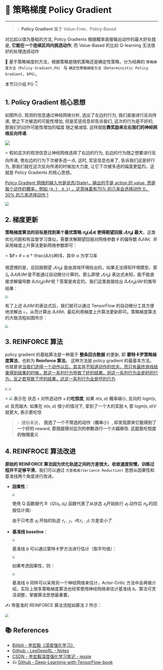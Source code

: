 # 💫 策略梯度 Policy Gradient

---

> 💡 **Policy Gradient** 属于 Value-Free、Policy-Based

对比起以值为基础的方法, Policy Gradients 根据概率直接输出动作的最大好处就是, **它能在一个连续区间内挑选动作**, 而 Value-Based 的比如 Q-learning 无法很好的处理连续动作

🚨 基于策略梯度的方法，根据策略是随机策略还是确定性策略，分为经典的 `策略梯度方法（Policy Gradient,PG）` 与 `确定性策略梯度方法（Deterministic Policy Gradient, DPG）`。

本节只介绍 PG 👇

## 1. Policy Gradient 核心思想

如图所示, 观测的信息通过神经网络分析, 选出了左边的行为, 我们直接进行反向传递, 使之下次被选的可能性增加, 但是奖惩信息却告诉我们, 这次的行为是不好的, 那我们的动作可能性增加的幅度 随之被减低. 这样就能**靠奖励来左右我们的神经网络反向传递**. 

![](https://cs-wiki.oss-cn-shanghai.aliyuncs.com/img/20201102094845.png)

⭐ 假如这次的观测信息让神经网络选择了右边的行为, 右边的行为随之想要进行反向传递, 使右边的行为下次被多选一点, 这时, 奖惩信息也来了, 告诉我们这是好行为, 那我们就在这次反向传递的时候加大力度, 让它下次被多选的幅度更猛烈。这就是 Policy Gradients 的核心思想。

<u>Policy Gradient 网络的输入也是状态(State)，输出的不是 action 的 value, 而是每个动作的概率，例如 `[0.7, 0.3]` ，这意味着有70% 的几率会选择动作 0，30% 的几率选择动作 1</u>

<img src="https://cs-wiki.oss-cn-shanghai.aliyuncs.com/img/20201108210740.png" style="zoom:80%;" />

## 2. 梯度更新

**策略梯度算法的目标是找到某个最优策略 $𝜋_𝜃(𝑎|𝑠)$ 使得期望回报 $𝐽(𝜋_𝜃)$ 最大**，这类优化问题和有监督学习类似，需要求解期望回报对网络参数 𝜃 的偏导数 $𝜕𝐽 / 𝜕𝜃$，并采用梯度上升算法更新网络参数即可：

⭐ $𝜃′= 𝜃 + α * \frac{𝜕𝐽}{𝜕𝜃}$，其中 α 为学习率

很遗憾的是，总回报期望 $𝐽(𝜋_𝜃)$ 是由游戏环境给出的，如果无法得知环境模型，那么 $𝜕𝐽(𝜃) / 𝜕𝜃$ 是不能通过自动微分计算的。那么即使 $𝐽(𝜋_𝜃)$ 表达式未知，能不能直接求解偏导数 $𝜕𝐽(𝜋_𝜃)/𝜕𝜃$ 呢？答案是肯定的。我们这里直接给出 $𝜕𝐽(𝜋_𝜃)/𝜕𝜃$ 的推导结果：

<img src="https://cs-wiki.oss-cn-shanghai.aliyuncs.com/img/20201110155709.png" style="zoom:60%;" />

有了上述 $𝜕𝐽/𝜕𝜃$ 的表达式后，我们就可以通过 TensorFlow 的自动微分工具方便地求解出 <img src="https://cs-wiki.oss-cn-shanghai.aliyuncs.com/img/20201110160103.png" style="zoom:50%;" />，从而计算出 $𝜕𝐽/𝜕𝜃$，最后利用梯度上升算法更新即可。策略梯度算法的大致流程如图所示：

<img src="https://cs-wiki.oss-cn-shanghai.aliyuncs.com/img/20201110160153.png" style="zoom: 62%;" />

## 3. REINFORCE 算法

policy gradient 的基础算法是一种基于 **整条回合数据** 的更新, 即 **蒙特卡罗策略梯度算法**，也称为 **Reinforce 算法**。 这种方法是 policy gradient 的最基本方法。也就是说<u>当我们选择一个动作以后，其实并不知道动作的优劣，而只有最终游戏结束得到结果的时候，若这一系列行为导致了好的结果，则这一系列行为全是好的行为，反之若导致了坏的结果，这这一系列行为全是坏的行为</u>

<img src="https://cs-wiki.oss-cn-shanghai.aliyuncs.com/img/20201108212847.png" style="zoom: 50%;" />

<img src="https://cs-wiki.oss-cn-shanghai.aliyuncs.com/img/20201110201325.png" style="zoom:50%;" />

⭐ <img src="https://cs-wiki.oss-cn-shanghai.aliyuncs.com/img/20201110201523.png" style="zoom: 67%;" /> 表示在 状态 `s` 对所选动作 `a` 的**吃惊度**, 如果 $\pi(s,a)$ 概率越小, 反向的 $log\pi(s,a)$ 反而越大. 如果在 $\pi(s,a)$ 很小的情况下, 拿到了一个大的奖励 `R`, 那 $log\pi(s,a)V$ 就更大, 表示更吃惊

> 💡 通俗来说， **我选了一个不常选的动作（概率小）, 却发现原来它能得到了一个好的 reward, 那我就得对这次的参数进行一个大幅修改. 这就是吃惊度的物理意义**

## 4. REINFROCE 算法改进

**原始的 REINFORCE 算法因为优化轨迹之间的方差很大，收敛速度较慢，训练过程并不足够平滑**。我们可以通过 `方差缩减(Variance Reduction)` 思想从因果性和基准线两个角度进行改进。

- **因果性**：

  <img src="https://cs-wiki.oss-cn-shanghai.aliyuncs.com/img/20201110202653.png" style="zoom: 50%;" />

  使用 Q 函数替代 R（$Q(s_t,a_t)$ 函数代表了从状态 $𝑠_𝑡$开始执行 $𝑎_𝑡$ 动作后 $𝜋_𝜃$ 的回报估计值）

  由于只考虑 $𝑎_𝑡$ 开始的轨迹 $𝜏_{𝑡:𝑇}$，$𝑅(𝜏_{𝑡:𝑇})$ 方差变小了

- **基准线 baseline**：

  <img src="https://cs-wiki.oss-cn-shanghai.aliyuncs.com/img/20201110203200.png" style="zoom:50%;" />

  基准线 𝑏 可以通过蒙特卡罗方法进行估计（取平均值）：

  <img src="https://cs-wiki.oss-cn-shanghai.aliyuncs.com/img/20201110203354.png" style="zoom:50%;" />

  如果考虑因果性，则：

  <img src="https://cs-wiki.oss-cn-shanghai.aliyuncs.com/img/20201110203426.png" style="zoom:50%;" />

  

  基准线 𝑏 同样可以采用另一个神经网络来估计，Actor-Critic 方法中会再做介绍，实际上很多策略梯度算法也经常使用神经网络来估计基准线 𝑏。算法可灵活调整，掌握算法思想最重要。

✍ 带基准的 REINFORCE 算法流程如算法 2 所示：

<img src="https://cs-wiki.oss-cn-shanghai.aliyuncs.com/img/20201110203749.png" style="zoom:67%;" />

## 📚 References

- [Bilibili - 李宏毅《深度强化学习》](https://www.bilibili.com/video/BV1MW411w79n)
- [Github - LeeDeepRL - Notes](https://datawhalechina.github.io/leedeeprl-notes/)
- [CSDN - 李宏毅深度强化学习笔记 - jessie](https://blog.csdn.net/cindy_1102/article/details/87904928)
- 👍 [Github - Deep-Learning-with-TensorFlow-book](https://github.com/dragen1860/Deep-Learning-with-TensorFlow-book)